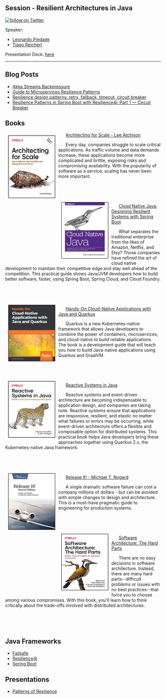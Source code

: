 ## Session - Resilient Architectures in Java

<a href="https://twitter.com/intent/follow?screen_name=leo_ap">
    <img src="https://img.shields.io/twitter/follow/leo_ap?style=social&logo=twitter" alt="follow on Twitter"></a>


Speaker:
* [Leonardo Piedade](https://bit.ly/linkedin-leoap)
* [Tiago Reichert](bit.ly/tiagoReichert)

Presentation Deck: [here](https://bit.ly/tdc-inno-java-2023-deck)


---
## Blog Posts
* [Akka Streams Backpressure](https://blog.rockthejvm.com/akka-streams-backpressure/)
* [Guide to Microservices Resilience Patterns](https://www.jrebel.com/blog/microservices-resilience-patterns)
* [Resilience design patterns: retry, fallback, timeout, circuit breaker](https://blog.codecentric.de/en/2019/06/resilience-design-patterns-retry-fallback-timeout-circuit-breaker/)
* [Resilience Patterns in Spring Boot with Resilience4j: Part 1 — Circuit Breaker](https://medium.com/cloudnesil/resilience-patterns-in-spring-boot-with-resilience4j-part-1-circuit-breaker-5a49b6b1b100)

## Books

<img align="left" width="150" height="200" src="images/book_architecting_for_scale.jpg" style="margin:10px 10px 10px 10px; border: 1px solid black;">

&nbsp; &nbsp; &nbsp; [Architecting for Scale - Lee Atchison](https://www.amazon.com/Architecting-Scale-Maintain-Availability-Manage/dp/1492057177/)

&nbsp; &nbsp; &nbsp; Every day, companies struggle to scale critical applications. As traffic volume and data demands increase, these applications become more complicated and brittle, exposing risks and compromising availability. With the popularity of software as a service, scaling has never been more important.

<br>
<br>
<br>

<img align="left" width="150" height="180" src="images/book_cloud_native_java.jpg" style="margin:10px 10px 10px 10px; border: 1px solid black;">

&nbsp; &nbsp; &nbsp; [Cloud Native Java: Designing Resilient Systems with Spring Boot](https://www.amazon.com/Cloud-Native-Java-Designing-Resilient/dp/1449374646/)

&nbsp; &nbsp; &nbsp; What separates the traditional enterprise from the likes of Amazon, Netflix, and Etsy? Those companies have refined the art of cloud native development to maintain their competitive edge and stay well ahead of the competition. This practical guide shows Java/JVM developers how to build better software, faster, using Spring Boot, Spring Cloud, and Cloud Foundry.

<br>
<br>
<br>
<img align="left" width="150" height="180" src="images/book_cloud_native_applications_with_java.jpg" style="margin:10px 10px 10px 10px; border: 1px solid black;">

&nbsp; &nbsp; &nbsp; [Hands-On Cloud-Native Applications with Java and Quarkus](https://www.amazon.com/Hands-Cloud-Native-Applications-Quarkus-Kubernetes-native/dp/1838821473/)

&nbsp; &nbsp; &nbsp; Quarkus is a new Kubernetes-native framework that allows Java developers to combine the power of containers, microservices, and cloud-native to build reliable applications. The book is a development guide that will teach you how to build Java-native applications using Quarkus and GraalVM.

<br>
<br>
<br>

<img align="left" width="150" height="180" src="images/book_reactive_systems_in_java.jpg" style="margin:10px 10px 10px 10px; border: 1px solid black;">

&nbsp; &nbsp; &nbsp; [Reactive Systems in Java](https://www.amazon.com/Reactive-Systems-Java-Clement-Escoffier-ebook/dp/B09LKR8VSG/)

&nbsp; &nbsp; &nbsp; Reactive systems and event-driven architecture are becoming indispensable to application design, and companies are taking note. Reactive systems ensure that applications are responsive, resilient, and elastic no matter what failures or errors may be occurring, while event-driven architecture offers a flexible and composable option for distributed systems. This practical book helps Java developers bring these approaches together using Quarkus 2.x, the Kubernetes-native Java framework.

<br>
<br>
<br>

<img align="left" width="150" height="180" src="images/book_release_it.jpg" style="margin:10px 10px 10px 10px; border: 1px solid black;">

&nbsp; &nbsp; &nbsp; [Release It! - Michael T. Nygard](https://www.amazon.com/Release-Design-Deploy-Production-Ready-Software/dp/1680502395/)

&nbsp; &nbsp; &nbsp; A single dramatic software failure can cost a company millions of dollars - but can be avoided with simple changes to design and architecture. This is a must-have pragmatic guide to engineering for production systems.

<br>
<br>
<br>

<img align="left" width="150" height="180" src="images/book_software_architecture_the_hard_parts.jpg" style="margin:10px 10px 10px 10px; border: 1px solid black;">

&nbsp; &nbsp; &nbsp; [Software Architecture: The Hard Parts](https://www.amazon.com/Software-Architecture-Trade-Off-Distributed-Architectures/dp/1492086894/)

&nbsp; &nbsp; &nbsp; There are no easy decisions in software architecture. Instead, there are many hard parts--difficult problems or issues with no best practices--that force you to choose among various compromises. With this book, you'll learn how to think critically about the trade-offs involved with distributed architectures.

<br>
<br>
<br>

## Java Frameworks

* [Failsafe](https://failsafe.dev/)
* [Resilience4j](https://resilience4j.readme.io/)
* [Spring Boot](https://spring.io/projects/spring-boot)

## Presentations
* [Patterns of Resilience](https://www.slideshare.net/ufried/patterns-of-resilience)


